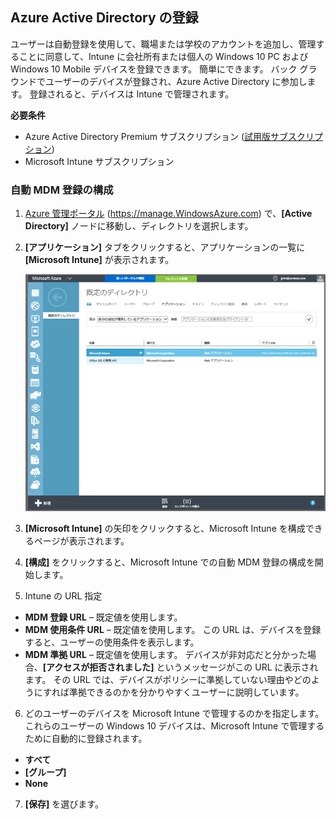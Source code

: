 ## Azure Active Directory の登録

ユーザーは自動登録を使用して、職場または学校のアカウントを追加し、管理することに同意して、Intune に会社所有または個人の Windows 10 PC および Windows 10 Mobile デバイスを登録できます。 簡単にできます。 バック グラウンドでユーザーのデバイスが登録され、Azure Active Directory に参加します。 登録されると、デバイスは Intune で管理されます。

**必要条件**
- Azure Active Directory Premium サブスクリプション ([試用版サブスクリプション](http://go.microsoft.com/fwlink/?LinkID=816845))
- Microsoft Intune サブスクリプション


### 自動 MDM 登録の構成

1. [Azure 管理ポータル](https://manage.windowsazure.com) (https://manage.WindowsAzure.com) で、**[Active Directory]** ノードに移動し、ディレクトリを選択します。

2. **[アプリケーション]** タブをクリックすると、アプリケーションの一覧に **[Microsoft Intune]** が表示されます。

    ![Microsoft Intune での Azure AD アプリ](../media/aad-intune-app.png)

3. **[Microsoft Intune]** の矢印をクリックすると、Microsoft Intune を構成できるページが表示されます。

4. **[構成]** をクリックすると、Microsoft Intune での自動 MDM 登録の構成を開始します。

5. Intune の URL 指定

  - **MDM 登録 URL** – 既定値を使用します。
  - **MDM 使用条件 URL** – 既定値を使用します。 この URL は、デバイスを登録すると、ユーザーの使用条件を表示します。
  - **MDM 準拠 URL** – 既定値を使用します。 デバイスが非対応だと分かった場合、**[アクセスが拒否されました]** というメッセージがこの URL に表示されます。 その URL では、デバイスがポリシーに準拠していない理由やどのようにすれば準拠できるのかを分かりやすくユーザーに説明しています。

6.  どのユーザーのデバイスを Microsoft Intune で管理するのかを指定します。 これらのユーザーの Windows 10 デバイスは、Microsoft Intune で管理するために自動的に登録されます。

  - **すべて**
  - **[グループ]**
  - **None**

7. **[保存]** を選びます。


<!--HONumber=Oct16_HO2-->


